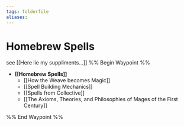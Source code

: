 ```yaml
---
tags: folderfile
aliases:
---
```


# Homebrew Spells
see [[Here lie my suppliments...]]
%% Begin Waypoint %%
- **[[Homebrew Spells]]**
	- [[How the Weave becomes Magic]]
	- [[Spell Building Mechanics]]
	- [[Spells from Collective]]
	- [[The Axioms, Theories, and Philosophies of Mages of the First Century]]

%% End Waypoint %%
